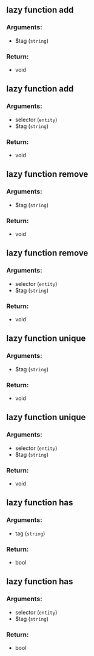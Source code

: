 ## lazy function add
### Arguments:
- $tag (`string`)
### Return:
- void




## lazy function add
### Arguments:
- selector (`entity`)
- $tag (`string`)
### Return:
- void




## lazy function remove
### Arguments:
- $tag (`string`)
### Return:
- void




## lazy function remove
### Arguments:
- selector (`entity`)
- $tag (`string`)
### Return:
- void




## lazy function unique
### Arguments:
- $tag (`string`)
### Return:
- void




## lazy function unique
### Arguments:
- selector (`entity`)
- $tag (`string`)
### Return:
- void




## lazy function has
### Arguments:
- tag (`string`)
### Return:
- bool




## lazy function has
### Arguments:
- selector (`entity`)
- $tag (`string`)
### Return:
- bool





